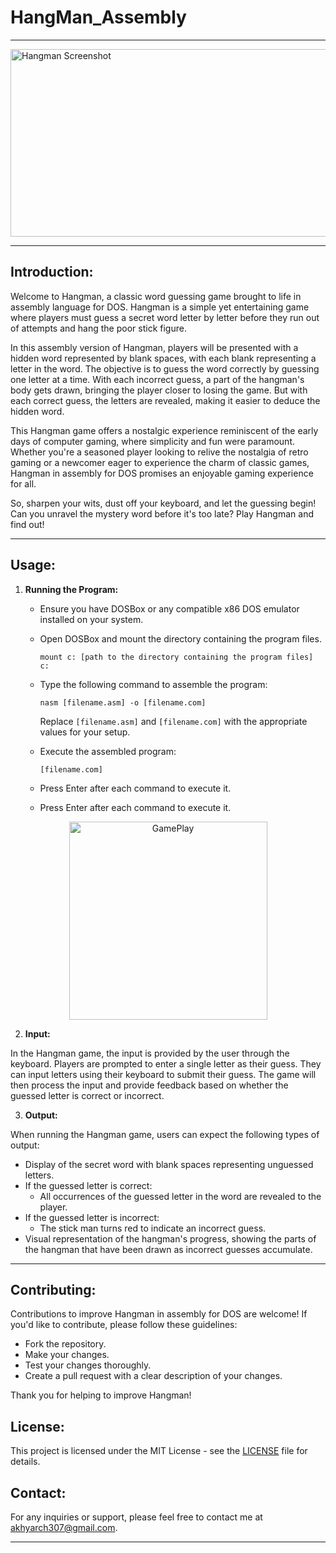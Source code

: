 #  HangMan_Assembly
---
<img src="https://github.com/mac-360/HangMan_Assembly/assets/122281916/b36760cb-675f-4b32-9e5d-8453d4a6cf7b" alt="Hangman Screenshot" style="width: 1024px; height: 300px;">

---
## Introduction:

Welcome to Hangman, a classic word guessing game brought to life in assembly language for DOS. Hangman is a simple yet entertaining game where players must guess a secret word letter by letter before they run out of attempts and hang the poor stick figure.

In this assembly version of Hangman, players will be presented with a hidden word represented by blank spaces, with each blank representing a letter in the word. The objective is to guess the word correctly by guessing one letter at a time. With each incorrect guess, a part of the hangman's body gets drawn, bringing the player closer to losing the game. But with each correct guess, the letters are revealed, making it easier to deduce the hidden word.

This Hangman game offers a nostalgic experience reminiscent of the early days of computer gaming, where simplicity and fun were paramount. Whether you're a seasoned player looking to relive the nostalgia of retro gaming or a newcomer eager to experience the charm of classic games, Hangman in assembly for DOS promises an enjoyable gaming experience for all.

So, sharpen your wits, dust off your keyboard, and let the guessing begin! Can you unravel the mystery word before it's too late? Play Hangman and find out!

--- 

## Usage:

1. **Running the Program:**

   - Ensure you have DOSBox or any compatible x86 DOS emulator installed on your system.
   - Open DOSBox and mount the directory containing the program files.
   
      ```
      mount c: [path to the directory containing the program files]
      c:
      ```
   
   - Type the following command to assemble the program:
   
      ```
      nasm [filename.asm] -o [filename.com]
      ```
   
      Replace `[filename.asm]` and `[filename.com]` with the appropriate values for your setup.
   
   - Execute the assembled program:
   
      ```
      [filename.com]
      ```
   
   - Press Enter after each command to execute it.
  
   - Press Enter after each command to execute it.

<div style="text-align:center;">
    <img width="317" alt="GamePlay" src="https://github.com/mac-360/HangMan_Assembly/assets/122281916/da2ac16b-d48c-4de7-a44b-73f01cb02347">
</div>


2. **Input:**

In the Hangman game, the input is provided by the user through the keyboard. Players are prompted to enter a single letter as their guess. They can input letters using their keyboard to submit their guess. The game will then process the input and provide feedback based on whether the guessed letter is correct or incorrect.

3. **Output:**

When running the Hangman game, users can expect the following types of output:

- Display of the secret word with blank spaces representing unguessed letters.
- If the guessed letter is correct:
  - All occurrences of the guessed letter in the word are revealed to the player.
- If the guessed letter is incorrect:
  - The stick man turns red to indicate an incorrect guess.
- Visual representation of the hangman's progress, showing the parts of the hangman that have been drawn as incorrect guesses accumulate.
---


## Contributing:

Contributions to improve Hangman in assembly for DOS are welcome! If you'd like to contribute, please follow these guidelines:

- Fork the repository.
- Make your changes.
- Test your changes thoroughly.
- Create a pull request with a clear description of your changes.

Thank you for helping to improve Hangman!

## License:

This project is licensed under the MIT License - see the [LICENSE](LICENSE) file for details.

## Contact:

For any inquiries or support, please feel free to contact me at [akhyarch307@gmail.com](mailto:akhyarch307@gmail.com).

---
